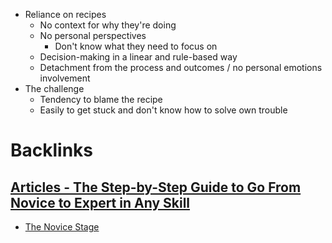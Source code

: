 - Reliance on recipes
    - No context for why they're doing
    - No personal perspectives
        - Don't know what they need to focus on
    - Decision-making in a linear and rule-based way
    - Detachment from the process and outcomes / no personal emotions involvement
- The challenge
    - Tendency to blame the recipe
    - Easily to get stuck and don't know how to solve own trouble

# Backlinks
## [Articles - The Step-by-Step Guide to Go From Novice to Expert in Any Skill](<Articles - The Step-by-Step Guide to Go From Novice to Expert in Any Skill.md>)
- [The Novice Stage](<The Novice Stage.md>)

